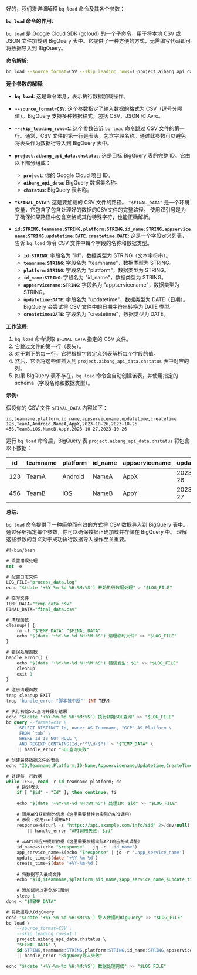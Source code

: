 好的，我们来详细解释 `bq load` 命令及其各个参数：

**`bq load` 命令的作用:**

`bq load` 是 Google Cloud SDK (gcloud) 的一个子命令，用于将本地 CSV 或 JSON 文件加载到 BigQuery 表中。它提供了一种方便的方式，无需编写代码即可将数据导入到 BigQuery。

**命令解析:**

```bash
bq load --source_format=CSV --skip_leading_rows=1 project.aibang_api_data.chstatus "$FINAL_DATA" id:STRING,teamname:STRING,platform:STRING,id_name:STRING,appservicename:STRING,updatetime:DATE,createtime:DATE
```

**逐个参数的解释:**

*   **`bq load`**:  这是命令本身，表示执行数据加载操作。

*   **`--source_format=CSV`**:  这个参数指定了输入数据的格式为 CSV（逗号分隔值）。BigQuery 支持多种数据格式，包括 CSV、JSON 和 Avro。

*   **`--skip_leading_rows=1`**:  这个参数告诉 `bq load` 命令跳过 CSV 文件的第一行。通常，CSV 文件的第一行是表头，包含字段名称。通过此参数可以避免将表头作为数据行导入到 BigQuery 表中。

*   **`project.aibang_api_data.chstatus`**:  这是目标 BigQuery 表的完整 ID。它由以下部分组成：
    *   **`project`**: 你的 Google Cloud 项目 ID。
    *   **`aibang_api_data`**:  BigQuery 数据集名称。
    *   **`chstatus`**:  BigQuery 表名称。

*   **`"$FINAL_DATA"`**: 这是要加载的 CSV 文件的路径。 `"$FINAL_DATA"` 是一个环境变量，它包含了包含处理好的数据的CSV文件的完整路径。 使用双引号是为了确保如果路径中包含空格或其他特殊字符，也能正确解析。

*   **`id:STRING,teamname:STRING,platform:STRING,id_name:STRING,appservicename:STRING,updatetime:DATE,createtime:DATE`**:  这是一个字段定义列表，告诉 `bq load` 命令 CSV 文件中每个字段的名称和数据类型。
    *   **`id:STRING`**: 字段名为 "id"，数据类型为 STRING（文本字符串）。
    *   **`teamname:STRING`**: 字段名为 "teamname"，数据类型为 STRING。
    *   **`platform:STRING`**: 字段名为 "platform"，数据类型为 STRING。
    *   **`id_name:STRING`**: 字段名为 "id_name"，数据类型为 STRING。
    *   **`appservicename:STRING`**: 字段名为 "appservicename"，数据类型为 STRING。
    *   **`updatetime:DATE`**: 字段名为 "updatetime"，数据类型为 DATE（日期）。  BigQuery 会尝试将 CSV 文件中的日期字符串转换为 DATE 类型。
    *   **`createtime:DATE`**: 字段名为 "createtime"，数据类型为 DATE。

**工作流程:**

1.  `bq load` 命令读取 `$FINAL_DATA` 指定的 CSV 文件。
2.  它跳过文件的第一行（表头）。
3.  对于剩下的每一行，它将根据字段定义列表解析每个字段的值。
4.  然后，它会将这些值插入到 `project.aibang_api_data.chstatus` 表中对应的列。
5.  如果 BigQuery 表不存在，`bq load` 命令会自动创建该表，并使用指定的 schema（字段名称和数据类型）。

**示例:**

假设你的 CSV 文件 `$FINAL_DATA` 内容如下：

```csv
id,teamname,platform,id_name,appservicename,updatetime,createtime
123,TeamA,Android,NameA,AppX,2023-10-26,2023-10-25
456,TeamB,iOS,NameB,AppY,2023-10-27,2023-10-26
```

运行 `bq load` 命令后，BigQuery 表 `project.aibang_api_data.chstatus` 将包含以下数据：

| id  | teamname | platform | id\_name | appservicename | updatetime   | createtime  |
|-----|----------|----------|----------|----------------|--------------|-------------|
| 123 | TeamA    | Android  | NameA    | AppX           | 2023-10-26   | 2023-10-25  |
| 456 | TeamB    | iOS      | NameB    | AppY           | 2023-10-27   | 2023-10-26  |

**总结:**

`bq load` 命令提供了一种简单而有效的方式将 CSV 数据导入到 BigQuery 表中。 通过仔细指定每个参数，你可以确保数据正确加载并存储在 BigQuery 中。 理解这些参数的含义对于成功执行数据导入操作至关重要。

```sql
#!/bin/bash

# 设置错误处理
set -e

# 配置日志文件
LOG_FILE="process_data.log"
echo "$(date '+%Y-%m-%d %H:%M:%S') 开始执行数据处理" > "$LOG_FILE"

# 临时文件
TEMP_DATA="temp_data.csv"
FINAL_DATA="final_data.csv"

# 清理函数
cleanup() {
    rm -f "$TEMP_DATA" "$FINAL_DATA"
    echo "$(date '+%Y-%m-%d %H:%M:%S') 清理临时文件" >> "$LOG_FILE"
}

# 错误处理函数
handle_error() {
    echo "$(date '+%Y-%m-%d %H:%M:%S') 错误发生: $1" >> "$LOG_FILE"
    cleanup
    exit 1
}

# 注册清理函数
trap cleanup EXIT
trap 'handle_error "脚本被中断"' INT TERM

# 执行初始SQL查询并保存结果
echo "$(date '+%Y-%m-%d %H:%M:%S') 执行初始SQL查询" >> "$LOG_FILE"
bq query --format=csv \
    'SELECT DISTINCT Id, owner AS Teamname, "GCP" AS Platform \
     FROM `tab` \
     WHERE Id IS NOT NULL \
     AND REGEXP_CONTAINS(Id,r"^\\d+$")' > "$TEMP_DATA" \
    || handle_error "SQL查询失败"

# 创建最终数据文件的表头
echo "ID,Teamname,Platform,ID-Name,Appservicename,Updatetime,CreateTime" > "$FINAL_DATA"

# 处理每一行数据
while IFS=, read -r id teamname platform; do
    # 跳过表头
    if [ "$id" = "Id" ]; then continue; fi
    
    echo "$(date '+%Y-%m-%d %H:%M:%S') 处理ID: $id" >> "$LOG_FILE"
    
    # 调用API获取额外信息（这里需要替换为实际的API调用）
    # 示例：使用curl调用API
    response=$(curl -s "https://api.example.com/info/$id" 2>/dev/null) \
        || handle_error "API调用失败: $id"
    
    # 从API响应中提取数据（这里需要根据实际API响应格式调整）
    id_name=$(echo "$response" | jq -r '.id_name')
    app_service_name=$(echo "$response" | jq -r '.app_service_name')
    update_time=$(date '+%Y-%m-%d')
    create_time=$(date '+%Y-%m-%d')
    
    # 将数据写入最终文件
    echo "$id,$teamname,$platform,$id_name,$app_service_name,$update_time,$create_time" >> "$FINAL_DATA"
    
    # 添加延迟以避免API限制
    sleep 1
done < "$TEMP_DATA"

# 将数据导入BigQuery
echo "$(date '+%Y-%m-%d %H:%M:%S') 导入数据到BigQuery" >> "$LOG_FILE"
bq load \
    --source_format=CSV \
    --skip_leading_rows=1 \
    project.aibang_api_data.chstatus \
    "$FINAL_DATA" \
    id:STRING,teamname:STRING,platform:STRING,id_name:STRING,appservicename:STRING,updatetime:DATE,createtime:DATE \
    || handle_error "BigQuery导入失败"

echo "$(date '+%Y-%m-%d %H:%M:%S') 数据处理完成" >> "$LOG_FILE"
```